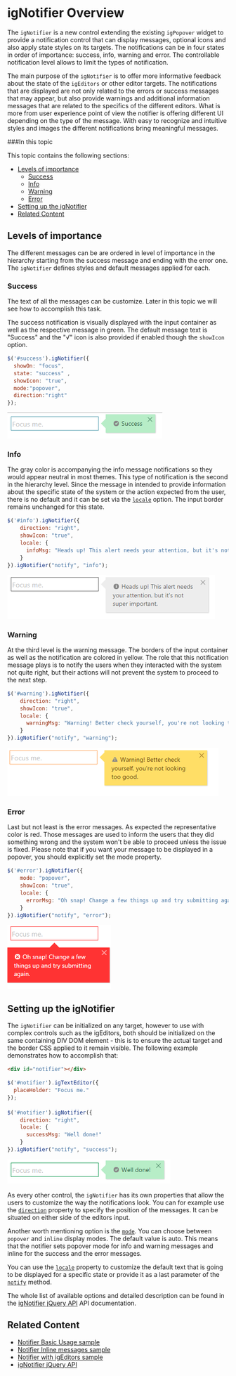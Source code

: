 ﻿<!--
|metadata|
{
    "fileName": "ignotifier-overview",
    "controlName": "igNotifier",
    "tags": ["Getting Started"]
}
|metadata|
-->

# igNotifier Overview

The `igNotifier` is a new control extending the existing `igPopover` widget to provide a notification control that can display messages, optional icons and also apply state styles on its targets. The notifications can be in four states in order of importance: success, info, warning and error. The controllable notification level allows to limit the types of notification.

The main purpose of the `igNotifier` is to offer more informative feedback about the state of the `igEditors` or other editor targets. The notifications that are displayed are not only related to the errors or success messages that may appear, but also provide warnings and additional information messages that are related to the specifics of the different editors. What is more from user experience point of view the notifier is offering different UI depending on the type of the message. With easy to recognize and intuitive styles and images the different notifications bring meaningful messages.

###In this topic

This topic contains the following sections:

- [Levels of importance](#levels-importance)
	- [Success](#success)
	- [Info](#info)
	- [Warning](#warning)
	- [Error](#error)
-	[Setting up the igNotifier](#setting-up)
-	[Related Content](#related-content)


## <a id="levels-importance"></a>Levels of importance

The different messages can be are ordered in level of importance in the hierarchy starting from the success message and ending with the error one. The `igNotifier` defines styles and default messages applied for each.

### <a id="success"></a>Success

The text of all the messages can be customize. Later in this topic we will see how to accomplish this task.

The success notification is visually displayed with the input container as well as the respective message in green. The default message text is "Success" and the "√" icon is also provided if enabled though the `showIcon` option.  

```js
$('#success').igNotifier({
  showOn: "focus",
  state: "success" ,
  showIcon: "true",
  mode:"popover",
  direction:"right"
});
```

![](images/igNotifier_Success.png)

### <a id="info"></a>Info

The gray color is accompanying the info message notifications so they would appear neutral in most themes. This type of notification is the second in the hierarchy level. Since the message in intended to provide information about the specific state of the system or the action expected from the user, there is no default and it can be set via the [`locale`](%%jQueryApiUrl%%/ui.igNotifier#options:locale) option. The input border remains unchanged for this state.

```js
$('#info').igNotifier({
    direction: "right",
	showIcon: "true",
    locale: {
      infoMsg: "Heads up! This alert needs your attention, but it's not super important."
    }
}).igNotifier("notify", "info");  
```

![](images/igNotifier_Info.png)

### <a id="warning"></a>Warning

At the third level is the warning message. The borders of the input container as well as the notification are colored in yellow. The role that this notification message plays is to notify the users when they interacted with the system not quite right, but their actions will not prevent the system to proceed to the next step.


```js
$('#warning').igNotifier({
    direction: "right",
	showIcon: "true",
    locale: {
      warningMsg: "Warning! Better check yourself, you're not looking too good."
    }
}).igNotifier("notify", "warning");
```

![](images/igNotifier_Warning.png)

### <a id="error"></a>Error

Last but not least is the error messages. As expected the representative color is red. Those messages are used to inform the users that they did something wrong and the system won't be able to proceed unless the issue is fixed. Please note that if you want your message to be displayed in a popover, you should explicitly set the mode property.

```js
$('#error').igNotifier({
    mode: "popover",
	showIcon: "true",
    locale: {
      errorMsg: "Oh snap! Change a few things up and try submitting again."
    }
}).igNotifier("notify", "error");
```
![](images/igNotifier_Error.png)


## <a id="setting-up"></a>Setting up the igNotifier

The `igNotifier` can be initialized on any target, however to use with complex controls such as the igEditors, both should be initialized on the same containing DIV DOM element - this is to ensure the actual target and the border CSS applied to it remain visible. The following example demonstrates how to accomplish that:

```html
<div id="notifier"></div>
```

```js
$('#notifier').igTextEditor({
  placeHolder: "Focus me."
});

$('#notifier').igNotifier({
    direction: "right",
    locale: {
      successMsg: "Well done!"
    }
}).igNotifier("notify", "success");

```

![](images/igNotifier_basic.png)

As every other control, the `igNotifier` has its own properties that allow the users to customize the way the notifications look. You can for example use the [`direction`](%%jQueryApiUrl%%/ui.ignotifier#options:direction) property to specify the position of the messages. It can be situated on either side of the editors input.

Another worth mentioning option is the [`mode`](%%jQueryApiUrl%%/ui.igNotifier#options:mode). You can choose between `popover` and `inline` display modes. The default value is auto. This means that the notifier sets popover mode for info and warning messages and inline for the success and the error messages.

You can use the [`locale`](%%jQueryApiUrl%%/ui.ignotifier#options:locale) property to customize the default text that is going to be displayed for a specific state or provide it as a last parameter of the [`notify`](%%jQueryApiUrl%%/ui.ignotifier#methods:notify) method.

The whole list of available options and detailed description can be found in the [igNotifier jQuery API](%%jQueryApiUrl%%/ui.igNotifier) API documentation.

## <a id="related-content"></a> Related Content

- [Notifier Basic Usage sample](%%SamplesUrl%%/notifier/basic-usage)
- [Notifier Inline messages sample](%%SamplesUrl%%/notifier/inline-messages)
- [Notifier with igEditors sample](%%SamplesUrl%%/editors/with-igEditors)
- [igNotifier jQuery API](%%jQueryApiUrl%%/ui.igNotifier)

